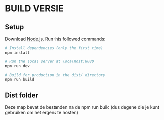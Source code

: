 # BUILD VERSIE

## Setup
Download [Node.js](https://nodejs.org/en/download/).
Run this followed commands:

``` bash
# Install dependencies (only the first time)
npm install

# Run the local server at localhost:8080
npm run dev

# Build for production in the dist/ directory
npm run build
```
## Dist folder
Deze map bevat de bestanden na de npm run build (dus degene die je kunt gebruiken om het ergens te hosten)
